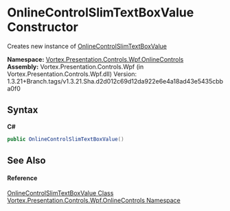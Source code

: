# OnlineControlSlimTextBoxValue Constructor 
 

Creates new instance of <a href="T_Vortex_Presentation_Controls_Wpf_OnlineControls_OnlineControlSlimTextBoxValue.md">OnlineControlSlimTextBoxValue</a>

**Namespace:**&nbsp;<a href="N_Vortex_Presentation_Controls_Wpf_OnlineControls.md">Vortex.Presentation.Controls.Wpf.OnlineControls</a><br />**Assembly:**&nbsp;Vortex.Presentation.Controls.Wpf (in Vortex.Presentation.Controls.Wpf.dll) Version: 1.3.21+Branch.tags/v1.3.21.Sha.d2d012c69d12da922e6e4a18ad43e5435cbba0f0

## Syntax

**C#**<br />
``` C#
public OnlineControlSlimTextBoxValue()
```


## See Also


#### Reference
<a href="T_Vortex_Presentation_Controls_Wpf_OnlineControls_OnlineControlSlimTextBoxValue.md">OnlineControlSlimTextBoxValue Class</a><br /><a href="N_Vortex_Presentation_Controls_Wpf_OnlineControls.md">Vortex.Presentation.Controls.Wpf.OnlineControls Namespace</a><br />
